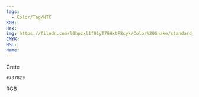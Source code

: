 ```yaml
---
tags:
  - Color/Tag/NTC
RGB:
Hex:
img: https://filedn.com/l0hpzxl1f01yT7GHxtF8cyk/Color%20Snake/standard_csv_to_svg/%23/737829.svg
CMYK:
HSL:
Name:
---
```

Crete
```palette
#737829
```
RGB
